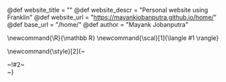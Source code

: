 <!-----------------------------------------------------
Add here global page variables to use throughout your
website.
The website_* must be defined for the RSS to work
------------------------------------------------------->
@def website_title = ""
@def website_descr = "Personal website using Franklin"
@def website_url   = "https://mayankjobanputra.github.io/home/"
@def base_url = "/home/"
@def author = "Mayank Jobanputra"

<!-----------------------------------------------------
Add here global latex commands to use throughout your
pages. It can be math commands but does not need to be.
For instance:
* \newcommand{\phrase}{This is a long phrase to copy.}
------------------------------------------------------->
\newcommand{\R}{\mathbb R}
\newcommand{\scal}[1]{\langle #1 \rangle}


<!-- Put a box around something and pass some css styling to the box
(useful for images for instance) e.g. :
\style{width:80%;}{![](path/to/img.png)} -->
\newcommand{\style}[2]{~~~<div style="!#1;margin-left:auto;margin-right:auto;">~~~!#2~~~</div>~~~}
